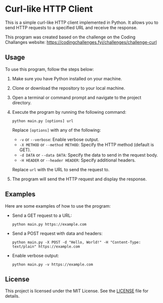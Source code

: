 # Curl-like HTTP Client

This is a simple curl-like HTTP client implemented in Python. It allows you to send HTTP requests to a specified URL and receive the response.

This program was created based on the challenge on the Coding Challanges website: https://codingchallenges.fyi/challenges/challenge-curl

## Usage

To use this program, follow the steps below:

1. Make sure you have Python installed on your machine.

2. Clone or download the repository to your local machine.

3. Open a terminal or command prompt and navigate to the project directory.

4. Execute the program by running the following command:
     ```
     python main.py [options] url
     ```

     Replace `[options]` with any of the following:

     - `-v` or `--verbose`: Enable verbose output.
     - `-X METHOD` or `--method METHOD`: Specify the HTTP method (default is GET).
     - `-d DATA` or `--data DATA`: Specify the data to send in the request body.
     - `-H HEADER` or `--header HEADER`: Specify additional headers.

     Replace `url` with the URL to send the request to.

5. The program will send the HTTP request and display the response.

## Examples

Here are some examples of how to use the program:

- Send a GET request to a URL:
    ```
    python main.py https://example.com
    ```

- Send a POST request with data and headers:
    ```
    python main.py -X POST -d "Hello, World!" -H "Content-Type: text/plain" https://example.com
    ```

- Enable verbose output:
    ```
    python main.py -v https://example.com
    ```

## License

This project is licensed under the MIT License. See the [LICENSE](LICENSE) file for details.
